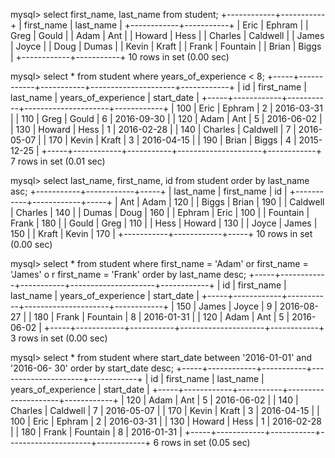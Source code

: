 mysql> select first_name, last_name from student;
+------------+-----------+
| first_name | last_name |
+------------+-----------+
| Eric       | Ephram    |
| Greg       | Gould     |
| Adam       | Ant       |
| Howard     | Hess      |
| Charles    | Caldwell  |
| James      | Joyce     |
| Doug       | Dumas     |
| Kevin      | Kraft     |
| Frank      | Fountain  |
| Brian      | Biggs     |
+------------+-----------+
10 rows in set (0.00 sec) 


mysql> select * from student where years_of_experience < 8;
+-----+------------+-----------+---------------------+------------+
| id  | first_name | last_name | years_of_experience | start_date |
+-----+------------+-----------+---------------------+------------+
| 100 | Eric       | Ephram    |                   2 | 2016-03-31 |
| 110 | Greg       | Gould     |                   6 | 2016-09-30 |
| 120 | Adam       | Ant       |                   5 | 2016-06-02 |
| 130 | Howard     | Hess      |                   1 | 2016-02-28 |
| 140 | Charles    | Caldwell  |                   7 | 2016-05-07 |
| 170 | Kevin      | Kraft     |                   3 | 2016-04-15 |
| 190 | Brian      | Biggs     |                   4 | 2015-12-25 |
+-----+------------+-----------+---------------------+------------+
7 rows in set (0.01 sec)


mysql> select last_name, first_name, id from student order by last_name asc;
+-----------+------------+-----+
| last_name | first_name | id  |
+-----------+------------+-----+
| Ant       | Adam       | 120 |
| Biggs     | Brian      | 190 |
| Caldwell  | Charles    | 140 |
| Dumas     | Doug       | 160 |
| Ephram    | Eric       | 100 |
| Fountain  | Frank      | 180 |
| Gould     | Greg       | 110 |
| Hess      | Howard     | 130 |
| Joyce     | James      | 150 |
| Kraft     | Kevin      | 170 |
+-----------+------------+-----+
10 rows in set (0.00 sec)

mysql> select * from student where first_name = 'Adam' or first_name = 'James' o
r first_name = 'Frank' order by last_name desc;
+-----+------------+-----------+---------------------+------------+
| id  | first_name | last_name | years_of_experience | start_date |
+-----+------------+-----------+---------------------+------------+
| 150 | James      | Joyce     |                   9 | 2016-08-27 |
| 180 | Frank      | Fountain  |                   8 | 2016-01-31 |
| 120 | Adam       | Ant       |                   5 | 2016-06-02 |
+-----+------------+-----------+---------------------+------------+
3 rows in set (0.00 sec)

mysql> select * from student where start_date between '2016-01-01' and '2016-06-
30' order by start_date desc;
+-----+------------+-----------+---------------------+------------+
| id  | first_name | last_name | years_of_experience | start_date |
+-----+------------+-----------+---------------------+------------+
| 120 | Adam       | Ant       |                   5 | 2016-06-02 |
| 140 | Charles    | Caldwell  |                   7 | 2016-05-07 |
| 170 | Kevin      | Kraft     |                   3 | 2016-04-15 |
| 100 | Eric       | Ephram    |                   2 | 2016-03-31 |
| 130 | Howard     | Hess      |                   1 | 2016-02-28 |
| 180 | Frank      | Fountain  |                   8 | 2016-01-31 |
+-----+------------+-----------+---------------------+------------+
6 rows in set (0.05 sec)

